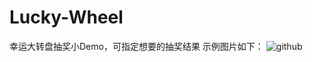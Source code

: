 Lucky-Wheel
===========

幸运大转盘抽奖小Demo，可指定想要的抽奖结果
示例图片如下：
![github](https://github.com/chaoyuan899/Lucky-Wheel/blob/master/%E7%A4%BA%E4%BE%8B%E5%8A%A8%E5%9B%BE.gif "github") 

